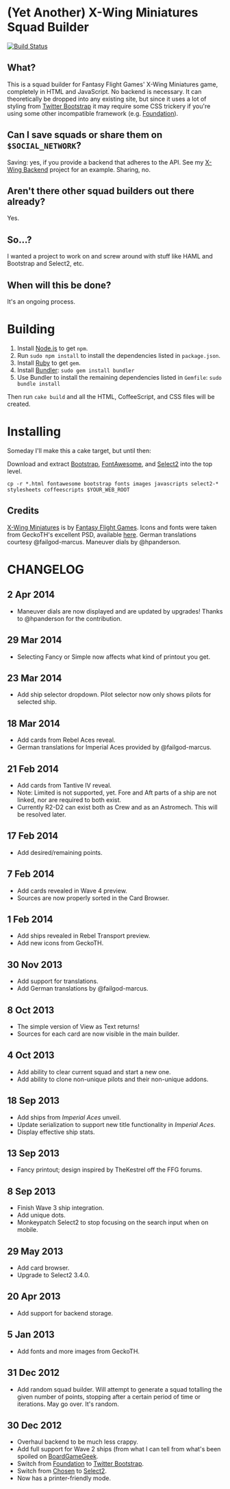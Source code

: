(Yet Another) X-Wing Miniatures Squad Builder
=============================================

[![Build Status](https://travis-ci.org/geordanr/xwing.png)](https://travis-ci.org/geordanr/xwing)

What?
-----
This is a squad builder for Fantasy Flight Games' X-Wing Miniatures
game, completely in HTML and JavaScript.  No backend is necessary.
It can theoretically be dropped into any existing site, but since
it uses a lot of styling from [Twitter
Bootstrap](http://twitter.github.com/bootstrap/) it may require
some CSS trickery if you're using some other incompatible framework
(e.g. [Foundation](http://foundation.zurb.com)).

Can I save squads or share them on `$SOCIAL_NETWORK`?
-----------------------------------------------------
Saving: yes, if you provide a backend that adheres to the API.  See my [X-Wing Backend](https://github.com/geordanr/xwing-backend) project for an example.  Sharing, no.

Aren't there other squad builders out there already?
----------------------------------------------------
Yes.

So...?
------
I wanted a project to work on and screw around with stuff like HAML and Bootstrap and Select2, etc.

When will this be done?
-----------------------
It's an ongoing process.

Building
========

1. Install [Node.js](http://nodejs.org/) to get `npm`.
2. Run `sudo npm install` to install the dependencies listed in `package.json`.
3. Install [Ruby](https://www.ruby-lang.org/en/) to get `gem`.
4. Install [Bundler](http//bundler.io): `sudo gem install bundler`
5. Use Bundler to install the remaining dependencies listed in `Gemfile`: `sudo bundle install`

Then run `cake build` and all the HTML, CoffeeScript, and CSS files will be created.

Installing
==========

Someday I'll make this a cake target, but until then:

Download and extract [Bootstrap](http://getbootstrap.com/2.3.2/), [FontAwesome](fortawesome.github.io/Font-Awesome/icons/), and [Select2](http://ivaynberg.github.io/select2/) into the top level.

    cp -r *.html fontawesome bootstrap fonts images javascripts select2-* stylesheets coffeescripts $YOUR_WEB_ROOT

Credits
-------
[X-Wing Miniatures](http://www.fantasyflightgames.com/edge_minisite.asp?eidm=174&enmi=X-Wing) is by [Fantasy Flight Games](http://www.fantasyflightgames.com/index.asp).
Icons and fonts were taken from GeckoTH's excellent PSD, available [here](http://www.afewmaneuvers.com/forums/viewtopic.php?f=28&t=183).
German translations courtesy @failgod-marcus.
Maneuver dials by @hpanderson.

CHANGELOG
=========

2 Apr 2014
----------
* Maneuver dials are now displayed and are updated by upgrades!  Thanks to @hpanderson for the contribution.

29 Mar 2014
-----------
* Selecting Fancy or Simple now affects what kind of printout you get.

23 Mar 2014
-----------
* Add ship selector dropdown.  Pilot selector now only shows pilots for selected ship.

18 Mar 2014
-----------
* Add cards from Rebel Aces reveal.
* German translations for Imperial Aces provided by @failgod-marcus.

21 Feb 2014
-----------
* Add cards from Tantive IV reveal.
* Note: Limited is not supported, yet.  Fore and Aft parts of a ship are not linked, nor are required to both exist.
* Currently R2-D2 can exist both as Crew and as an Astromech. This will be resolved later.

17 Feb 2014
-----------
* Add desired/remaining points.

7 Feb 2014
----------
* Add cards revealed in Wave 4 preview.
* Sources are now properly sorted in the Card Browser.

1 Feb 2014
----------
* Add ships revealed in Rebel Transport preview.
* Add new icons from GeckoTH.

30 Nov 2013
-----------
* Add support for translations.
* Add German translations by @failgod-marcus.

8 Oct 2013
----------
* The simple version of View as Text returns!
* Sources for each card are now visible in the main builder.

4 Oct 2013
----------
* Add ability to clear current squad and start a new one.
* Add ability to clone non-unique pilots and their non-unique addons.

18 Sep 2013
-----------
* Add ships from _Imperial Aces_ unveil.
* Update serialization to support new title functionality in _Imperial Aces_.
* Display effective ship stats.

13 Sep 2013
-----------
* Fancy printout; design inspired by TheKestrel off the FFG forums.

8 Sep 2013
----------
* Finish Wave 3 ship integration.
* Add unique dots.
* Monkeypatch Select2 to stop focusing on the search input when on mobile.

29 May 2013
-----------
* Add card browser.
* Upgrade to Select2 3.4.0.

20 Apr 2013
-----------
* Add support for backend storage.

5 Jan 2013
----------
* Add fonts and more images from GeckoTH.

31 Dec 2012
-----------
* Add random squad builder.  Will attempt to generate a squad totalling the given number of points, stopping after a certain period of time or iterations.  May go over.  It's random.

30 Dec 2012
-----------
* Overhaul backend to be much less crappy.
* Add full support for Wave 2 ships (from what I can tell from what's been spoiled on [BoardGameGeek](http://boardgamegeek.com/).
* Switch from [Foundation](foundation.zurb.com) to [Twitter Bootstrap](http://twitter.github.com/bootstrap/).
* Switch from [Chosen](harvesthq.github.com/chosen/) to [Select2](http://ivaynberg.github.com/select2/).
* Now has a printer-friendly mode.
